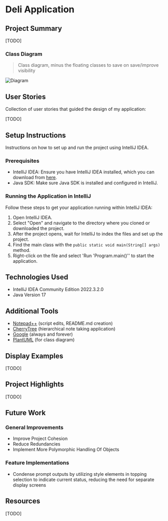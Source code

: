 # Deli Application

## Project Summary

[TODO]

### Class Diagram

> Class diagram, minus the floating classes to save on save/improve visibility

![Diagram](https://www.plantuml.com/plantuml/png/XPLPRjim48RVTGg-MMwH2mX1a3PB4w26ZSGzm5WQEqGbKYMfj6cHkvVBY9OeLVM3HSx_SPc5vBKse4pNr5cMhTWj7hb0LjQWDUhCVzbEoPE2Xlt9cFrzP0rmaQyBzYfvbRrdH3s3g7xoyiLZ5-oW4AhzMui5syksvUBaEbuoeQyBzfLhSqdobTUutalG1gk2VPQoHX2PM_A4XZ2ThzDn3j03W1hhmTxuIO3f52QR5D3O_JqRPV4pVVE2gD4YpWG7RHIKXWMDvhOYRSjvbQ_7JiQPdl3KrQ26WmO1c4PdkjvEOSEx9fr1yzzku_P_USh1NZO8XdoQkXbps9LZorPLg2XQqhKV3JPzvhQz8UG0gYfQScx_2XRxiLmc7aPajAvp3Gur3jN4SSjoOL0TmUxvyGkQRzgYektCEJiXjTwOLrotDRnjK6iunRIlFLfASUIgkP72SD7XlrXomey0KMAzLVyVSg0wdkntfxXjqLwfwqgfaftrFE4VG5klHwLd-vvtNs_JP3i7QN06RXKNtocAnnfUfQBqtFqo2lImBdYh2InjsvNHF1gC6nJTi4A8zJjI-AD3RJvLrLvwQqv5D2uEpxRAkkicsxQ6Iw5pssnkt3e5yv_B_LKWATIEZVVGm1xdrL5DH0frUeLjW0loPgPGIPbVVuRtLVS0eghz2R9Hbwe1SsUz2XxcqdzYgVIDsMj0DgshQvVa6ijnxgC3DiuXHO6FryLSq4aoFhkqC6DKMf5oQyGEwNgiH__Z7lfRThIB6BPu6IVvewNxmKxfs-VPxofk9jCxELi5u9xNk0419xgsLZRkrhG3ynBTzDOA3DxxZ1JirhRtlA6-SSMxSex2ApvXYRmreMx3-FGwMBqFdaw5DVZoTQSe2sVfyk9YSCqLZ6i6sVI6cyN2iNNIT00XVJoMgHZs4HuxH2KlbaEetHFXZN12mf9EBzR23FJmE8NW171FrQ8iEYUFJbWKWOi8-0O9FY2p2jLHQXuT9jAfISIqrASC5MmAJOSIlw81oxFs4VbWbVYKEB5fQsnG61tyNGQeGfQWOOWZ5n_QCPkM7aqSNwundUHs2NM_QnHLrzJPNm00)

## User Stories

Collection of user stories that guided the design of my application:

[TODO]

## Setup Instructions

Instructions on how to set up and run the project using IntelliJ IDEA.

### Prerequisites

- IntelliJ IDEA: Ensure you have IntelliJ IDEA installed, which you can download from [here](https://www.jetbrains.com/idea/download/).
- Java SDK: Make sure Java SDK is installed and configured in IntelliJ.

### Running the Application in IntelliJ

Follow these steps to get your application running within IntelliJ IDEA:

1. Open IntelliJ IDEA.
2. Select "Open" and navigate to the directory where you cloned or downloaded the project.
3. After the project opens, wait for IntelliJ to index the files and set up the project.
4. Find the main class with the `public static void main(String[] args)` method.
5. Right-click on the file and select 'Run 'Program.main()'' to start the application.

## Technologies Used

- IntelliJ IDEA Community Edition 2022.3.2.0
- Java Version 17

## Additional Tools

- [Notepad++](https://notepad-plus-plus.org/) (script edits, README.md creation)
- [CherryTree](https://www.giuspen.net/cherrytree/) (hierarchical note taking application)
- [Google](https://www.google.com/) (always and forever)
- [PlantUML](https://www.plantuml.com/) (for class diagram)

## Display Examples

[TODO]

## Project Highlights

[TODO]

## Future Work

### General Improvements

 - Improve Project Cohesion
 - Reduce Redundancies
 - Implement More Polymorphic Handling Of Objects
 
### Feature Implementations

 - Condense prompt outputs by utilizing style elements in topping selection to indicate current status, reducing the need for separate display screens

## Resources

[TODO]